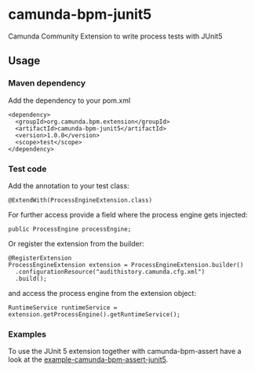 # camunda-bpm-junit5
Camunda Community Extension to write process tests with JUnit5

## Usage

### Maven dependency
Add the dependency to your pom.xml

    <dependency>
      <groupId>org.camunda.bpm.extension</groupId>
      <artifactId>camunda-bpm-junit5</artifactId>
      <version>1.0.0</version>
      <scope>test</scope>
    </dependency>

### Test code
Add the annotation to your test class:

    @ExtendWith(ProcessEngineExtension.class)
    
For further access provide a field where the process engine gets injected:

    public ProcessEngine processEngine; 
    
Or register the extension from the builder:

    @RegisterExtension
    ProcessEngineExtension extension = ProcessEngineExtension.builder()
      .configurationResource("audithistory.camunda.cfg.xml")
      .build();
    
and access the process engine from the extension object:

    RuntimeService runtimeService = extension.getProcessEngine().getRuntimeService(); 


### Examples
To use the JUnit 5 extension together with camunda-bpm-assert have a look at the [example-camunda-bpm-assert-junit5](examples/camunda-bpm-assert/README.md).



    

